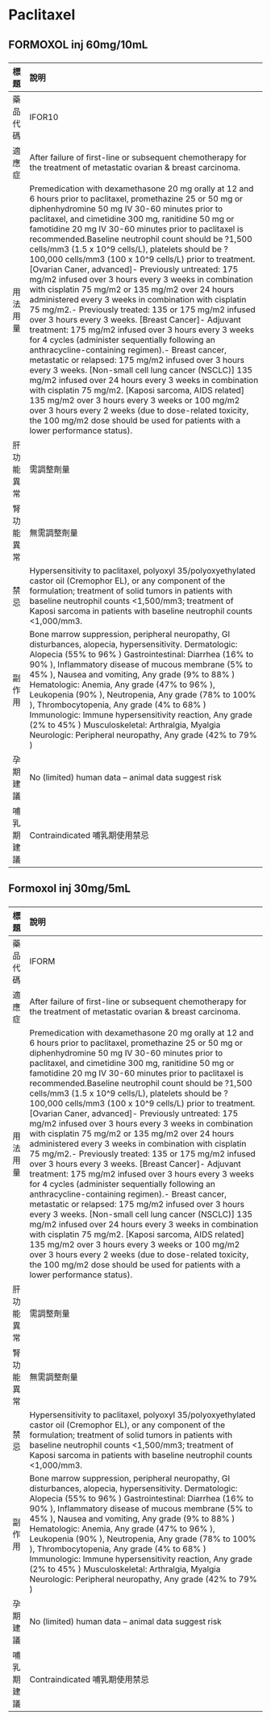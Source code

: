 # Paclitaxel

## FORMOXOL inj 60mg/10mL

##### 

| 標題       | 說明                                                                                                                                                                                                                                                                                                                                                                                                                                                                                                                                                                                                                                                                                                                                                                                                                                                                                                                                                                                                                                                                                                                                                                                                                                                                                                                                                                                       |
|:-----------|:-------------------------------------------------------------------------------------------------------------------------------------------------------------------------------------------------------------------------------------------------------------------------------------------------------------------------------------------------------------------------------------------------------------------------------------------------------------------------------------------------------------------------------------------------------------------------------------------------------------------------------------------------------------------------------------------------------------------------------------------------------------------------------------------------------------------------------------------------------------------------------------------------------------------------------------------------------------------------------------------------------------------------------------------------------------------------------------------------------------------------------------------------------------------------------------------------------------------------------------------------------------------------------------------------------------------------------------------------------------------------------------------|
| 藥品代碼   | IFOR10                                                                                                                                                                                                                                                                                                                                                                                                                                                                                                                                                                                                                                                                                                                                                                                                                                                                                                                                                                                                                                                                                                                                                                                                                                                                                                                                                                                     |
| 適應症     | After failure of first-line or subsequent chemotherapy for the treatment of metastatic ovarian & breast carcinoma.                                                                                                                                                                                                                                                                                                                                                                                                                                                                                                                                                                                                                                                                                                                                                                                                                                                                                                                                                                                                                                                                                                                                                                                                                                                                         |
| 用法用量   | Premedication with dexamethasone 20 mg orally at 12 and 6 hours prior to paclitaxel, promethazine 25 or 50 mg or diphenhydromine 50 mg IV 30-60 minutes prior to paclitaxel, and cimetidine 300 mg, ranitidine 50 mg or famotidine 20 mg IV 30-60 minutes prior to paclitaxel is recommended.Baseline neutrophil count should be ?1,500 cells/mm3 (1.5 x 10^9 cells/L), platelets should be ?100,000 cells/mm3 (100 x 10^9 cells/L) prior to treatment. [Ovarian Caner, advanced]- Previously untreated: 175 mg/m2 infused over 3 hours every 3 weeks in combination with cisplatin 75 mg/m2 or 135 mg/m2 over 24 hours administered every 3 weeks in combination with cisplatin 75 mg/m2.- Previously treated: 135 or 175 mg/m2 infused over 3 hours every 3 weeks.  [Breast Cancer]- Adjuvant treatment: 175 mg/m2 infused over 3 hours every 3 weeks for 4 cycles (administer sequentially following an anthracycline-containing regimen).- Breast cancer, metastatic or relapsed: 175 mg/m2 infused over 3 hours every 3 weeks. [Non-small cell lung cancer (NSCLC)] 135 mg/m2 infused over 24 hours every 3 weeks in combination with cisplatin 75 mg/m2. [Kaposi sarcoma, AIDS related] 135 mg/m2 over 3 hours every 3 weeks or 100 mg/m2 over 3 hours every 2 weeks (due to dose-related toxicity, the 100 mg/m2 dose should be used for patients with a lower performance status). |
| 肝功能異常 | 需調整劑量                                                                                                                                                                                                                                                                                                                                                                                                                                                                                                                                                                                                                                                                                                                                                                                                                                                                                                                                                                                                                                                                                                                                                                                                                                                                                                                                                                                 |
| 腎功能異常 | 無需調整劑量                                                                                                                                                                                                                                                                                                                                                                                                                                                                                                                                                                                                                                                                                                                                                                                                                                                                                                                                                                                                                                                                                                                                                                                                                                                                                                                                                                               |
| 禁忌       | Hypersensitivity to paclitaxel, polyoxyl 35/polyoxyethylated castor oil (Cremophor EL), or any component of the formulation; treatment of solid tumors in patients with baseline neutrophil counts <1,500/mm3; treatment of Kaposi sarcoma in patients with baseline neutrophil counts <1,000/mm3.                                                                                                                                                                                                                                                                                                                                                                                                                                                                                                                                                                                                                                                                                                                                                                                                                                                                                                                                                                                                                                                                                         |
| 副作用     | Bone marrow suppression, peripheral neuropathy, GI disturbances, alopecia, hypersensitivity. Dermatologic: Alopecia (55% to 96% ) Gastrointestinal: Diarrhea (16% to 90% ), Inflammatory disease of mucous membrane (5% to 45% ), Nausea and vomiting, Any grade (9% to 88% ) Hematologic: Anemia, Any grade (47% to 96% ), Leukopenia (90% ), Neutropenia, Any grade (78% to 100% ), Thrombocytopenia, Any grade (4% to 68% ) Immunologic: Immune hypersensitivity reaction, Any grade (2% to 45% ) Musculoskeletal: Arthralgia, Myalgia Neurologic: Peripheral neuropathy, Any grade (42% to 79% )                                                                                                                                                                                                                                                                                                                                                                                                                                                                                                                                                                                                                                                                                                                                                                                       |
| 孕期建議   | No (limited) human data – animal data suggest risk                                                                                                                                                                                                                                                                                                                                                                                                                                                                                                                                                                                                                                                                                                                                                                                                                                                                                                                                                                                                                                                                                                                                                                                                                                                                                                                                         |
| 哺乳期建議 | Contraindicated 哺乳期使用禁忌                                                                                                                                                                                                                                                                                                                                                                                                                                                                                                                                                                                                                                                                                                                                                                                                                                                                                                                                                                                                                                                                                                                                                                                                                                                                                                                                                             |

## Formoxol inj 30mg/5mL

##### 

| 標題       | 說明                                                                                                                                                                                                                                                                                                                                                                                                                                                                                                                                                                                                                                                                                                                                                                                                                                                                                                                                                                                                                                                                                                                                                                                                                                                                                                                                                                                       |
|:-----------|:-------------------------------------------------------------------------------------------------------------------------------------------------------------------------------------------------------------------------------------------------------------------------------------------------------------------------------------------------------------------------------------------------------------------------------------------------------------------------------------------------------------------------------------------------------------------------------------------------------------------------------------------------------------------------------------------------------------------------------------------------------------------------------------------------------------------------------------------------------------------------------------------------------------------------------------------------------------------------------------------------------------------------------------------------------------------------------------------------------------------------------------------------------------------------------------------------------------------------------------------------------------------------------------------------------------------------------------------------------------------------------------------|
| 藥品代碼   | IFORM                                                                                                                                                                                                                                                                                                                                                                                                                                                                                                                                                                                                                                                                                                                                                                                                                                                                                                                                                                                                                                                                                                                                                                                                                                                                                                                                                                                      |
| 適應症     | After failure of first-line or subsequent chemotherapy for the treatment of metastatic ovarian & breast carcinoma.                                                                                                                                                                                                                                                                                                                                                                                                                                                                                                                                                                                                                                                                                                                                                                                                                                                                                                                                                                                                                                                                                                                                                                                                                                                                         |
| 用法用量   | Premedication with dexamethasone 20 mg orally at 12 and 6 hours prior to paclitaxel, promethazine 25 or 50 mg or diphenhydromine 50 mg IV 30-60 minutes prior to paclitaxel, and cimetidine 300 mg, ranitidine 50 mg or famotidine 20 mg IV 30-60 minutes prior to paclitaxel is recommended.Baseline neutrophil count should be ?1,500 cells/mm3 (1.5 x 10^9 cells/L), platelets should be ?100,000 cells/mm3 (100 x 10^9 cells/L) prior to treatment. [Ovarian Caner, advanced]- Previously untreated: 175 mg/m2 infused over 3 hours every 3 weeks in combination with cisplatin 75 mg/m2 or 135 mg/m2 over 24 hours administered every 3 weeks in combination with cisplatin 75 mg/m2.- Previously treated: 135 or 175 mg/m2 infused over 3 hours every 3 weeks.  [Breast Cancer]- Adjuvant treatment: 175 mg/m2 infused over 3 hours every 3 weeks for 4 cycles (administer sequentially following an anthracycline-containing regimen).- Breast cancer, metastatic or relapsed: 175 mg/m2 infused over 3 hours every 3 weeks. [Non-small cell lung cancer (NSCLC)] 135 mg/m2 infused over 24 hours every 3 weeks in combination with cisplatin 75 mg/m2. [Kaposi sarcoma, AIDS related] 135 mg/m2 over 3 hours every 3 weeks or 100 mg/m2 over 3 hours every 2 weeks (due to dose-related toxicity, the 100 mg/m2 dose should be used for patients with a lower performance status). |
| 肝功能異常 | 需調整劑量                                                                                                                                                                                                                                                                                                                                                                                                                                                                                                                                                                                                                                                                                                                                                                                                                                                                                                                                                                                                                                                                                                                                                                                                                                                                                                                                                                                 |
| 腎功能異常 | 無需調整劑量                                                                                                                                                                                                                                                                                                                                                                                                                                                                                                                                                                                                                                                                                                                                                                                                                                                                                                                                                                                                                                                                                                                                                                                                                                                                                                                                                                               |
| 禁忌       | Hypersensitivity to paclitaxel, polyoxyl 35/polyoxyethylated castor oil (Cremophor EL), or any component of the formulation; treatment of solid tumors in patients with baseline neutrophil counts <1,500/mm3; treatment of Kaposi sarcoma in patients with baseline neutrophil counts <1,000/mm3.                                                                                                                                                                                                                                                                                                                                                                                                                                                                                                                                                                                                                                                                                                                                                                                                                                                                                                                                                                                                                                                                                         |
| 副作用     | Bone marrow suppression, peripheral neuropathy, GI disturbances, alopecia, hypersensitivity. Dermatologic: Alopecia (55% to 96% ) Gastrointestinal: Diarrhea (16% to 90% ), Inflammatory disease of mucous membrane (5% to 45% ), Nausea and vomiting, Any grade (9% to 88% ) Hematologic: Anemia, Any grade (47% to 96% ), Leukopenia (90% ), Neutropenia, Any grade (78% to 100% ), Thrombocytopenia, Any grade (4% to 68% ) Immunologic: Immune hypersensitivity reaction, Any grade (2% to 45% ) Musculoskeletal: Arthralgia, Myalgia Neurologic: Peripheral neuropathy, Any grade (42% to 79% )                                                                                                                                                                                                                                                                                                                                                                                                                                                                                                                                                                                                                                                                                                                                                                                       |
| 孕期建議   | No (limited) human data – animal data suggest risk                                                                                                                                                                                                                                                                                                                                                                                                                                                                                                                                                                                                                                                                                                                                                                                                                                                                                                                                                                                                                                                                                                                                                                                                                                                                                                                                         |
| 哺乳期建議 | Contraindicated 哺乳期使用禁忌                                                                                                                                                                                                                                                                                                                                                                                                                                                                                                                                                                                                                                                                                                                                                                                                                                                                                                                                                                                                                                                                                                                                                                                                                                                                                                                                                             |

